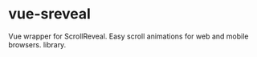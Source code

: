 # vue-sreveal
Vue wrapper for ScrollReveal. Easy scroll animations for web and mobile browsers. library.
